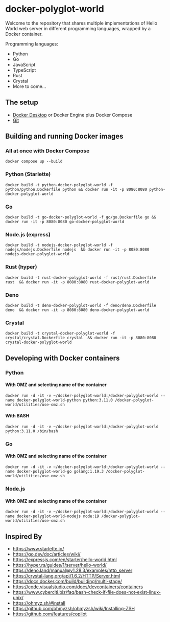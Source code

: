 # docker-polyglot-world

Welcome to the repository that shares multiple implementations of Hello World web server in different programming languages, wrapped by a Docker container.

Programming languages:
* Python
* Go
* JavaScript
* TypeScript
* Rust
* Crystal
* More to come...

## The setup
* [Docker Desktop](https://www.docker.com/products/docker-desktop/) or Docker Engine plus Docker Compose
* [Git](https://git-scm.com/book/en/v2/Getting-Started-Installing-Git)

## Building and running Docker images
### All at once with Docker Compose
```text
docker compose up --build
```
### Python (Starlette)
```text
docker build -t python-docker-polyglot-world -f python/python.Dockerfile python && docker run -it -p 8080:8080 python-docker-polyglot-world
```

### Go
```text
docker build -t go-docker-polyglot-world -f go/go.Dockerfile go && docker run -it -p 8080:8080 go-docker-polyglot-world
```

### Node.js (express)
```text
docker build -t nodejs-docker-polyglot-world -f nodejs/nodejs.Dockerfile nodejs  && docker run -it -p 8080:8080 nodejs-docker-polyglot-world
```

### Rust (hyper)
```text
docker build -t rust-docker-polyglot-world -f rust/rust.Dockerfile rust  && docker run -it -p 8080:8080 rust-docker-polyglot-world
```

### Deno
```text
docker build -t deno-docker-polyglot-world -f deno/deno.Dockerfile deno  && docker run -it -p 8080:8080 deno-docker-polyglot-world
```

### Crystal
```text
docker build -t crystal-docker-polyglot-world -f crystal/crystal.Dockerfile crystal  && docker run -it -p 8080:8080 crystal-docker-polyglot-world
```

## Developing with Docker containers

### Python
#### With OMZ and selecting name of the container
```text
docker run -d -it -v ~/docker-polyglot-world:/docker-polyglot-world --name docker-polyglot-world-python python:3.11.0 /docker-polyglot-world/utilities/use-omz.sh
```
#### With BASH
```text
docker run -d -it -v ~/docker-polyglot-world:/docker-polyglot-world python:3.11.0 /bin/bash
```

### Go
#### With OMZ and selecting name of the container
```text
docker run -d -it -v ~/docker-polyglot-world:/docker-polyglot-world --name docker-polyglot-world-go golang:1.19.3 /docker-polyglot-world/utilities/use-omz.sh
```

### Node.js
#### With OMZ and selecting name of the container
```text
docker run -d -it -v ~/docker-polyglot-world:/docker-polyglot-world --name docker-polyglot-world-nodejs node:19 /docker-polyglot-world/utilities/use-omz.sh
```

## Inspired By
* https://www.starlette.io/
* https://go.dev/doc/articles/wiki/
* https://expressjs.com/en/starter/hello-world.html
* https://hyper.rs/guides/1/server/hello-world/
* https://deno.land/manual@v1.28.3/examples/http_server
* https://crystal-lang.org/api/1.6.2/HTTP/Server.html
* https://docs.docker.com/build/building/multi-stage/
* https://code.visualstudio.com/docs/devcontainers/containers
* https://www.cyberciti.biz/faq/bash-check-if-file-does-not-exist-linux-unix/
* https://ohmyz.sh/#install
* https://github.com/ohmyzsh/ohmyzsh/wiki/Installing-ZSH
* https://github.com/features/copilot
